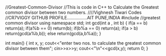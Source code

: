 //Greatest-Common-Divisor
//This is code in C++ to Calculate the Greatest common divisor between two numbers.
////Vighnesh Tiwari Codes //CR7VIGGY GITHUB PROFILE................AIT PUNE,INDIA
#include<iostream>                          //greatest common divisor
using namespace std;
int gcd(int a , int b)
{
	if(a == b)
	return(a);
	if(a%b == 0)
	return(b);
	if(b%a == 0)
	return(a);
	if(a > b)
	return(gcd(a%b,b));
	else 
	return(gcd(a,b%a));
}

int main()
{
	int x, y;
	cout<<"enter two nos. to calculate the greatest common divisor between them";
	cin>>x>>y;
	cout<<"\n"<<gcd(x,y);
	return 0;
}
